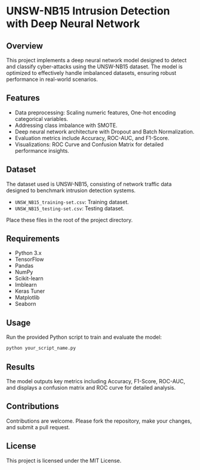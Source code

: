# UNSW-NB15 Intrusion Detection with Deep Neural Network

## Overview
This project implements a deep neural network model designed to detect and classify cyber-attacks using the UNSW-NB15 dataset. The model is optimized to effectively handle imbalanced datasets, ensuring robust performance in real-world scenarios.

## Features
- Data preprocessing: Scaling numeric features, One-hot encoding categorical variables.
- Addressing class imbalance with SMOTE.
- Deep neural network architecture with Dropout and Batch Normalization.
- Evaluation metrics include Accuracy, ROC-AUC, and F1-Score.
- Visualizations: ROC Curve and Confusion Matrix for detailed performance insights.

## Dataset
The dataset used is UNSW-NB15, consisting of network traffic data designed to benchmark intrusion detection systems.
- `UNSW_NB15_training-set.csv`: Training dataset.
- `UNSW_NB15_testing-set.csv`: Testing dataset.

Place these files in the root of the project directory.

## Requirements
- Python 3.x
- TensorFlow
- Pandas
- NumPy
- Scikit-learn
- Imblearn
- Keras Tuner
- Matplotlib
- Seaborn

## Usage
Run the provided Python script to train and evaluate the model:
```bash
python your_script_name.py
```

## Results
The model outputs key metrics including Accuracy, F1-Score, ROC-AUC, and displays a confusion matrix and ROC curve for detailed analysis.

## Contributions
Contributions are welcome. Please fork the repository, make your changes, and submit a pull request.

## License
This project is licensed under the MIT License.

